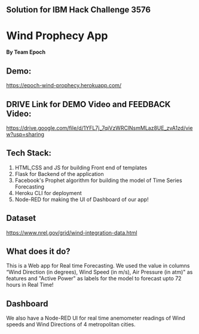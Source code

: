 ## Solution for IBM Hack Challenge 3576

# Wind Prophecy App
**By Team Epoch**

## Demo:
https://epoch-wind-prophecy.herokuapp.com/

## DRIVE Link for DEMO Video and FEEDBACK Video:
https://drive.google.com/file/d/1YFL7j_7qiVzWRClNsmMLaz8UE_zvA1zd/view?usp=sharing

## Tech Stack:
1. HTML,CSS and JS for building Front end of templates
2. Flask for Backend of the application
3. Facebook's Prophet algorithm for building the model of Time Series Forecasting
4. Heroku CLI for deployment  
5. Node-RED for making the UI of Dashboard of our app!

## Dataset
https://www.nrel.gov/grid/wind-integration-data.html

## What does it do?
This is a Web app for Real time Forecasting. We used the value in columns  “Wind Direction (in degrees), Wind Speed (in m/s), Air Pressure (in atm)" as features and "Active Power" as labels for the model to forecast upto 72 hours in Real Time!

## Dashboard
We also have a Node-RED UI for real time anemometer readings of Wind speeds and Wind Directions of 4 metropolitan cities.
